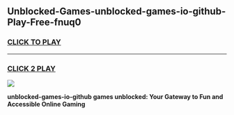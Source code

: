 
## Unblocked-Games-unblocked-games-io-github-Play-Free-fnuq0
<h3>
<a href="https://premium76.site?title=unblocked-games-io-github&ref=18A1">CLICK TO PLAY</a></h3>
<hr>

<h3>
<a href="https://premium76.site?title=unblocked-games-io-github&ref=18A1">CLICK 2 PLAY</a>
  
</h3>

<a href="https://premium76.site?title=unblocked-games-io-github&ref=18A1"><img src="https://clearcache.store/games.png"></a>


**unblocked-games-io-github games unblocked: Your Gateway to Fun and Accessible Online Gaming**

